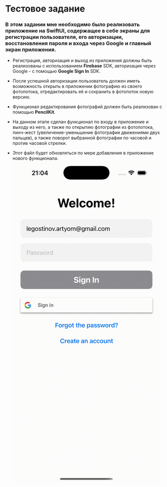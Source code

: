 # Тестовое задание

### В этом задании мне необходимо было реализовать приложение на **SwiftUI**, содержащее в себе экраны для регистрации пользователя, его авторизации, восстановления пароля и входа через Google и главный экран приложения.

- Регистрация, авторизация и выход из приложения должны быть реализованы с использованием **Firebase** SDK, авторизация через Google - с помощью **Google Sign In** SDK.
- После успешной авторизации пользователь должен иметь возможность открыть в приложении фотографию из своего фотопотока, отредактировать её и сохранить в фотопоток новую версию.
- Функционал редактирования фотографий должен быть реализован с помощью **PencilKit**.

- На данном этапе сделан функционал по входу в приложение и выходу из него, а также по открытию фотографии из фотопотока, пинч-жест (увеличение-уменьшение фотографии движениями двух пальцев), а также поворот выбранной фотографии по часовой и против часовой стрелки.
- Этот файл будет обновляться по мере добавления в приложение нового функционала.
![](screenshots/01.gif)
